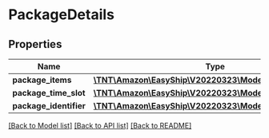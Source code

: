 # PackageDetails

## Properties
Name | Type | Description | Notes
------------ | ------------- | ------------- | -------------
**package_items** | [**\TNT\Amazon\EasyShip\V20220323\Model\Items**](Items.md) |  | [optional] 
**package_time_slot** | [**\TNT\Amazon\EasyShip\V20220323\Model\TimeSlot**](TimeSlot.md) |  | 
**package_identifier** | [**\TNT\Amazon\EasyShip\V20220323\Model\PackageIdentifier**](PackageIdentifier.md) |  | [optional] 

[[Back to Model list]](../README.md#documentation-for-models) [[Back to API list]](../README.md#documentation-for-api-endpoints) [[Back to README]](../README.md)


